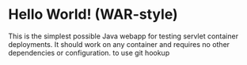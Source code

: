 Hello World! (WAR-style)
===============

This is the simplest possible Java webapp for testing servlet container deployments.  It should work on any container and requires no other dependencies or configuration.
to use git hookup

